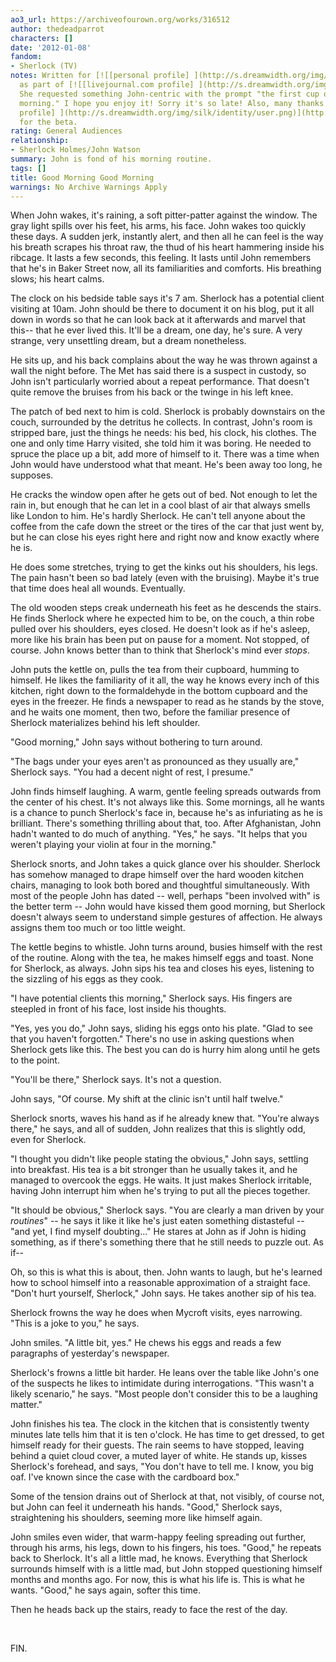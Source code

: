 ```yaml
---
ao3_url: https://archiveofourown.org/works/316512
author: thedeadparrot
characters: []
date: '2012-01-08'
fandom:
- Sherlock (TV)
notes: Written for [![[personal profile] ](http://s.dreamwidth.org/img/silk/identity/user.png)](http://podfic-lover.dreamwidth.org/profile)[**podfic\_lover**](http://podfic-lover.dreamwidth.org/)
  as part of [![[livejournal.com profile] ](http://s.dreamwidth.org/img/external/lj-community.gif)](http://help-japan.livejournal.com/profile)[**help\_japan**](http://help-japan.livejournal.com/).
  She requested something John-centric with the prompt "the first cup of tea in the
  morning." I hope you enjoy it! Sorry it's so late! Also, many thanks to [![[personal
  profile] ](http://s.dreamwidth.org/img/silk/identity/user.png)](http://zulu.dreamwidth.org/profile)[**zulu**](http://zulu.dreamwidth.org/)
  for the beta.
rating: General Audiences
relationship:
- Sherlock Holmes/John Watson
summary: John is fond of his morning routine.
tags: []
title: Good Morning Good Morning
warnings: No Archive Warnings Apply
---
```


When John wakes, it's raining, a soft pitter-patter against the window. The gray light spills over his feet, his arms, his face. John wakes too quickly these days. A sudden jerk, instantly alert, and then all he can feel is the way his breath scrapes his throat raw, the thud of his heart hammering inside his ribcage. It lasts a few seconds, this feeling. It lasts until John remembers that he's in Baker Street now, all its familiarities and comforts. His breathing slows; his heart calms.

The clock on his bedside table says it's 7 am. Sherlock has a potential client visiting at 10am. John should be there to document it on his blog, put it all down in words so that he can look back at it afterwards and marvel that this-- that he ever lived this. It'll be a dream, one day, he's sure. A very strange, very unsettling dream, but a dream nonetheless.

He sits up, and his back complains about the way he was thrown against a wall the night before. The Met has said there is a suspect in custody, so John isn't particularly worried about a repeat performance. That doesn't quite remove the bruises from his back or the twinge in his left knee.

The patch of bed next to him is cold. Sherlock is probably downstairs on the couch, surrounded by the detritus he collects. In contrast, John's room is stripped bare, just the things he needs: his bed, his clock, his clothes. The one and only time Harry visited, she told him it was boring. He needed to spruce the place up a bit, add more of himself to it. There was a time when John would have understood what that meant. He's been away too long, he supposes.

He cracks the window open after he gets out of bed. Not enough to let the rain in, but enough that he can let in a cool blast of air that always smells like London to him. He's hardly Sherlock. He can't tell anyone about the coffee from the cafe down the street or the tires of the car that just went by, but he can close his eyes right here and right now and know exactly where he is.

He does some stretches, trying to get the kinks out his shoulders, his legs. The pain hasn't been so bad lately (even with the bruising). Maybe it's true that time does heal all wounds. Eventually.

The old wooden steps creak underneath his feet as he descends the stairs. He finds Sherlock where he expected him to be, on the couch, a thin robe pulled over his shoulders, eyes closed. He doesn't look as if he's asleep, more like his brain has been put on pause for a moment. Not stopped, of course. John knows better than to think that Sherlock's mind ever *stops*.

John puts the kettle on, pulls the tea from their cupboard, humming to himself. He likes the familiarity of it all, the way he knows every inch of this kitchen, right down to the formaldehyde in the bottom cupboard and the eyes in the freezer. He finds a newspaper to read as he stands by the stove, and he waits one moment, then two, before the familiar presence of Sherlock materializes behind his left shoulder.

"Good morning," John says without bothering to turn around.

"The bags under your eyes aren't as pronounced as they usually are," Sherlock says. "You had a decent night of rest, I presume."

John finds himself laughing. A warm, gentle feeling spreads outwards from the center of his chest. It's not always like this. Some mornings, all he wants is a chance to punch Sherlock's face in, because he's as infuriating as he is brilliant. There's something thrilling about that, too. After Afghanistan, John hadn't wanted to do much of anything. "Yes," he says. "It helps that you weren't playing your violin at four in the morning."

Sherlock snorts, and John takes a quick glance over his shoulder. Sherlock has somehow managed to drape himself over the hard wooden kitchen chairs, managing to look both bored and thoughtful simultaneously. With most of the people John has dated -- well, perhaps "been involved with" is the better term -- John would have kissed them good morning, but Sherlock doesn't always seem to understand simple gestures of affection. He always assigns them too much or too little weight.

The kettle begins to whistle. John turns around, busies himself with the rest of the routine. Along with the tea, he makes himself eggs and toast. None for Sherlock, as always. John sips his tea and closes his eyes, listening to the sizzling of his eggs as they cook.

"I have potential clients this morning," Sherlock says. His fingers are steepled in front of his face, lost inside his thoughts.

"Yes, yes you do," John says, sliding his eggs onto his plate. "Glad to see that you haven't forgotten." There's no use in asking questions when Sherlock gets like this. The best you can do is hurry him along until he gets to the point.

"You'll be there," Sherlock says. It's not a question.

John says, "Of course. My shift at the clinic isn't until half twelve."

Sherlock snorts, waves his hand as if he already knew that. "You're always there," he says, and all of sudden, John realizes that this is slightly odd, even for Sherlock.

"I thought you didn't like people stating the obvious," John says, settling into breakfast. His tea is a bit stronger than he usually takes it, and he managed to overcook the eggs. He waits. It just makes Sherlock irritable, having John interrupt him when he's trying to put all the pieces together.

"It should be obvious," Sherlock says. "You are clearly a man driven by your *routines*" -- he says it like it like he's just eaten something distasteful -- "and yet, I find myself doubting..." He stares at John as if John is hiding something, as if there's something there that he still needs to puzzle out. As if--

Oh, so this is what this is about, then. John wants to laugh, but he's learned how to school himself into a reasonable approximation of a straight face. "Don't hurt yourself, Sherlock," John says. He takes another sip of his tea.

Sherlock frowns the way he does when Mycroft visits, eyes narrowing. "This is a joke to you," he says.

John smiles. "A little bit, yes." He chews his eggs and reads a few paragraphs of yesterday's newspaper.

Sherlock's frowns a little bit harder. He leans over the table like John's one of the suspects he likes to intimidate during interrogations. "This wasn't a likely scenario," he says. "Most people don't consider this to be a laughing matter."

John finishes his tea. The clock in the kitchen that is consistently twenty minutes late tells him that it is ten o'clock. He has time to get dressed, to get himself ready for their guests. The rain seems to have stopped, leaving behind a quiet cloud cover, a muted layer of white. He stands up, kisses Sherlock's forehead, and says, "You don't have to tell me. I know, you big oaf. I've known since the case with the cardboard box."

Some of the tension drains out of Sherlock at that, not visibly, of course not, but John can feel it underneath his hands. "Good," Sherlock says, straightening his shoulders, seeming more like himself again.

John smiles even wider, that warm-happy feeling spreading out further, through his arms, his legs, down to his fingers, his toes. "Good," he repeats back to Sherlock. It's all a little mad, he knows. Everything that Sherlock surrounds himself with is a little mad, but John stopped questioning himself months and months ago. For now, this is what his life is. This is what he wants. "Good," he says again, softer this time.

Then he heads back up the stairs, ready to face the rest of the day.

 

FIN.